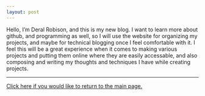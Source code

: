 ```yaml
---
layout: post
---
```


Hello, I’m Deral Robison, and this is my new blog. I want to learn more about github, and programming as well,
so I will use the website for organizing my projects, and maybe for technical blogging once I feel comfortable with it.
I feel this will be a great experience when it comes to making various projects and putting them online where they are 
easily accessable, and also composing and writing my thoughts and techniques I have while creating projects.

* * *
[Click here if you would like to return to the main page.](home.md)
